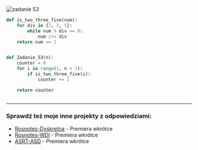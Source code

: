 <picture>
  <source srcset="../../srt/zbior_zadan/53.png" media="(prefers-color-scheme: light)">
  <source srcset="../../srt/zbior_zadan/black_53.png" media="(prefers-color-scheme: dark)">
  <img src="../../srt/zbior_zadan/black_53.png" alt="zadanie 53">
</picture>

```python
def is_two_three_five(num):
    for div in {2, 3, 5}:
        while num % div == 0:
            num //= div
    return num == 1


def Zadanie_53(n):
    counter = 0
    for i in range(1, n + 1):
        if is_two_three_five(i):
            counter += 1

    return counter



```

---
### Sprawdź też moje inne projekty z odpowiedziami:
- [Rosnotes-Dyskretna](https://github.com/kamilGie/Rosnotes-Dyskretna) - Premiera wkrótce
- [Rosnotes-WDI](https://github.com/kamilGie/Rosnotes-WDI) - Premiera wkrótce
- [ASRT-ASD](https://github.com/kamilGie/Rosnotes-Dyskretna) - Premiera wkrótce
